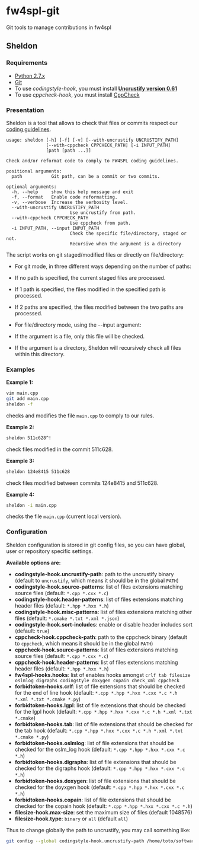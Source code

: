# fw4spl-git
Git tools to manage contributions in fw4spl

## Sheldon

### Requirements

* [Python 2.7.x](https://www.python.org/downloads/)
* [Git](https://git-scm.com/)
* To use *codingstyle-hook*, you must install **[Uncrustify version 0.61](https://sourceforge.net/projects/uncrustify/files/uncrustify/uncrustify-0.61/)**
* To use *cppcheck-hook*, you must install [CppCheck](http://cppcheck.sourceforge.net/)

### Presentation

Sheldon is a tool that allows to check that files or commits respect our [coding
guidelines](http://fw4spl.readthedocs.io/en/dev/CodingStyle/index.html).

```
usage: sheldon [-h] [-f] [-v] [--with-uncrustify UNCRUSTIFY_PATH]
               [--with-cppcheck CPPCHECK_PATH] [-i INPUT_PATH]
               [path [path ...]]

Check and/or reformat code to comply to FW4SPL coding guidelines.

positional arguments:
  path           Git path, can be a commit or two commits.

optional arguments:
  -h, --help     show this help message and exit
  -f, --format   Enable code reformatting.
  -v, --verbose  Increase the verbosity level.
  --with-uncrustify UNCRUSTIFY_PATH
                        Use uncrustify from path.
  --with-cppcheck CPPCHECK_PATH
                        Use cppcheck from path.
  -i INPUT_PATH, --input INPUT_PATH
                        Check the specific file/directory, staged or not.
                        Recursive when the argument is a directory
```

The script works on git staged/modified files or directly on file/directory:

- For git mode, in three different ways depending on the number of paths:
 - If no path is specified, the current staged files are processed.
 - If 1 path is specified, the files modified in the specified path is processed.
 - If 2 paths are specified, the files modified between the two paths are processed.


- For file/directory mode, using the --input argument:
 - If the argument is a file, only this file will be checked.
 - If the argument is a directory, Sheldon will recursively check all files within this directory.

### Examples

**Example 1:**

```sh
vim main.cpp
git add main.cpp
sheldon -f
```

checks and modifies the file `main.cpp` to comply to our rules.

**Example 2:**

```sh
sheldon 511c628^!
```

check files modified in the commit 511c628.

**Example 3:**

```sh
sheldon 124e8415 511c628
```

check files modified between commits 124e8415 and 511c628.

**Example 4:**

```sh
sheldon -i main.cpp
```

checks the file `main.cpp` (current local version).

### Configuration

Sheldon configuration is stored in git config files, so you can have global,
user or repository specific settings.

**Available options are:**

- **codingstyle-hook.uncrustify-path**: path to the uncrustify binary (default to `uncrustify`, which means it should be in the global `PATH`)
- **codingstyle-hook.source-patterns**: list of files extensions matching source files (default: `*.cpp *.cxx *.c`)
- **codingstyle-hook.header-patterns**: list of files extensions matching header files (default: `*.hpp *.hxx *.h`)
- **codingstyle-hook.misc-patterns**: list of files extensions matching other files (default: `*.cmake *.txt *.xml *.json`)
- **codingstyle-hook.sort-includes**: enable or disable header includes sort (default: `true`)
- **cppcheck-hook.cppcheck-path**: path to the cppcheck binary (default to `cppcheck`, which means it should be in the global `PATH`)
- **cppcheck-hook.source-patterns**: list of files extensions matching source files (default: `*.cpp *.cxx *.c`)
- **cppcheck-hook.header-patterns**: list of files extensions matching header files (default: `*.hpp *.hxx *.h`)
- **fw4spl-hooks.hooks**: list of enables hooks amongst `crlf tab filesize oslmlog digraphs codingstyle doxygen copain check_xml cppcheck`
- **forbidtoken-hooks.crlf**: list of file extensions that should be checked for
the end of line hook (default: `*.cpp *.hpp *.hxx *.cxx *.c *.h *.xml *.txt *.cmake *.py`)
- **forbidtoken-hooks.lgpl**: list of file extensions that should be checked for
the lgpl hook  (default: `*.cpp *.hpp *.hxx *.cxx *.c *.h *.xml *.txt *.cmake`)
- **forbidtoken-hooks.tab**: list of file extensions that should be checked for
the tab hook  (default: `*.cpp *.hpp *.hxx *.cxx *.c *.h *.xml *.txt *.cmake *.py`)
- **forbidtoken-hooks.oslmlog**: list of file extensions that should be checked for
the oslm_log hook (default: `*.cpp *.hpp *.hxx *.cxx *.c *.h`)
- **forbidtoken-hooks.digraphs**: list of file extensions that should be checked for
the digraphs hook (default: `*.cpp *.hpp *.hxx *.cxx *.c *.h`)
- **forbidtoken-hooks.doxygen**: list of file extensions that should be checked for
the doyxgen hook (default: `*.cpp *.hpp *.hxx *.cxx *.c *.h`)
- **forbidtoken-hooks.copain**: list of file extensions that should be checked for
the copain hook (default: `*.cpp *.hpp *.hxx *.cxx *.c *.h`)
- **filesize-hook.max-size**: set the maximum size of files (default 1048576)
- **filesize-hook.type**: `binary` or `all` (default `all`)

Thus to change globally the path to uncrustify, you may call something like:
```bash
git config --global codingstyle-hook.uncrustify-path /home/toto/software/uncrustify/bin/uncrustify
```
